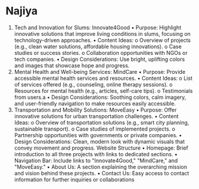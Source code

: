 # Najiya
1. Tech and Innovation for Slums: Innovate4Good
•	Purpose: Highlight innovative solutions that improve living conditions in slums, focusing on technology-driven approaches.
•	Content Ideas:
o	Overview of projects (e.g., clean water solutions, affordable housing innovations).
o	Case studies or success stories.
o	Collaboration opportunities with NGOs or tech companies.
•	Design Considerations: Use bright, uplifting colors and images that showcase hope and progress.
2. Mental Health and Well-being Services: MindCare
•	Purpose: Provide accessible mental health services and resources.
•	Content Ideas:
o	List of services offered (e.g., counseling, online therapy sessions).
o	Resources for mental health (e.g., articles, self-care tips).
o	Testimonials from users.a
•	Design Considerations: Soothing colors, calm imagery, and user-friendly navigation to make resources easily accessible.
3. Transportation and Mobility Solutions: MoveEasy
•	Purpose: Offer innovative solutions for urban transportation challenges.
•	Content Ideas:
o	Overview of transportation solutions (e.g., smart city planning, sustainable transport).
o	Case studies of implemented projects.
o	Partnership opportunities with governments or private companies.
•	Design Considerations: Clean, modern look with dynamic visuals that convey movement and progress.
Website Structure
•	Homepage: Brief introduction to all three projects with links to dedicated sections.
•	Navigation Bar: Include links to "Innovate4Good," "MindCare," and "MoveEasy."
•	About Us: A section explaining the overarching mission and vision behind these projects.
•	Contact Us: Easy access to contact information for further inquiries or collaborations

